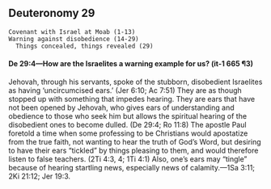 ## Deuteronomy 29

```
Covenant with Israel at Moab (1-13)
Warning against disobedience (14-29)
  Things concealed, things revealed (29)
```

#### De 29:4​—How are the Israelites a warning example for us? (it-1 665 ¶3)

Jehovah, through his servants, spoke of the stubborn, disobedient Israelites as having ‘uncircumcised ears.’ (Jer 6:10; Ac 7:51) They are as though stopped up with something that impedes hearing. They are ears that have not been opened by Jehovah, who gives ears of understanding and obedience to those who seek him but allows the spiritual hearing of the disobedient ones to become dulled. (De 29:4; Ro 11:8) The apostle Paul foretold a time when some professing to be Christians would apostatize from the true faith, not wanting to hear the truth of God’s Word, but desiring to have their ears “tickled” by things pleasing to them, and would therefore listen to false teachers. (2Ti 4:3, 4; 1Ti 4:1) Also, one’s ears may “tingle” because of hearing startling news, especially news of calamity.​—1Sa 3:11; 2Ki 21:12; Jer 19:3.
